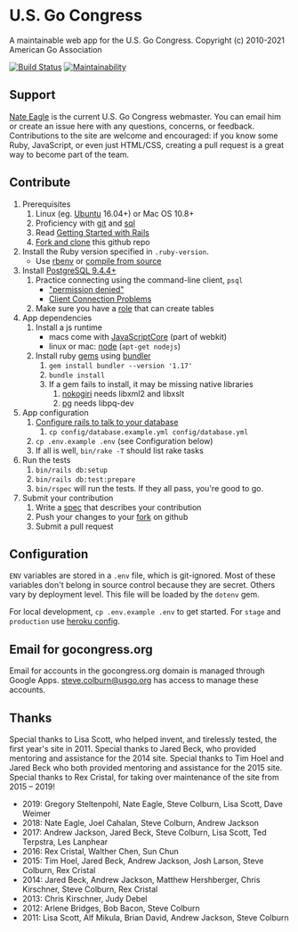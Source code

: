 # U.S. Go Congress

A maintainable web app for the U.S. Go Congress.
Copyright (c) 2010-2021 American Go Association

[![Build Status](https://travis-ci.org/usgo/gocongress.svg?branch=master)](https://travis-ci.org/usgo/gocongress)
[![Maintainability](https://api.codeclimate.com/v1/badges/7cd3a1aa0823c9d00c0c/maintainability)](https://codeclimate.com/github/usgo/gocongress/maintainability)

## Support

[Nate Eagle](mailto:nate.eagle@nationalgocenter.org) is the current U.S. Go
Congress webmaster. You can email him or create an issue here with any
questions, concerns, or feedback. Contributions to the site are welcome and
encouraged: if you know some Ruby, JavaScript, or even just HTML/CSS, creating
a pull request is a great way to become part of the team.

## Contribute

1. Prerequisites
   1. Linux (eg. [Ubuntu][15] 16.04+) or Mac OS 10.8+
   1. Proficiency with [git][13] and [sql][14]
   1. Read [Getting Started with Rails][16]
   1. [Fork and clone][8] this github repo
1. Install the Ruby version specified in `.ruby-version`.
   - Use [rbenv][9] or [compile from source][10]
1. Install [PostgreSQL 9.4.4+][5]
   1. Practice connecting using the command-line client, `psql`
      - ["permission denied"][3]
      - [Client Connection Problems][4]
   1. Make sure you have a [role][19] that can create tables
1. App dependencies
   1. Install a js runtime
      - macs come with [JavaScriptCore][20] (part of webkit)
      - linux or mac: [node][11] (`apt-get nodejs`)
   1. Install ruby [gems][21] using [bundler][12]
      1. `gem install bundler --version '1.17'`
      1. `bundle install`
      1. If a gem fails to install, it may be missing native libraries
         1. [nokogiri][17] needs libxml2 and libxslt
         1. [pg][18] needs libpq-dev
1. App configuration
   1. [Configure rails to talk to your database][6]
      1. `cp config/database.example.yml config/database.yml`
   1. `cp .env.example .env` (see Configuration below)
   1. If all is well, `bin/rake -T` should list rake tasks
1. Run the tests
   1. `bin/rails db:setup`
   1. `bin/rails db:test:prepare`
   1. `bin/rspec` will run the tests. If they
      all pass, you're good to go.
1. Submit your contribution
   1. Write a [spec][7] that describes your contribution
   1. Push your changes to your [fork][8] on github
   1. Submit a pull request

## Configuration

`ENV` variables are stored in a `.env` file, which is git-ignored.
Most of these variables don't belong in source control because they
are secret. Others vary by deployment level. This file will be
loaded by the `dotenv` gem.

For local development, `cp .env.example .env` to get started.
For `stage` and `production` use [heroku config][2].

## Email for gocongress.org

Email for accounts in the gocongress.org domain is managed through
Google Apps. steve.colburn@usgo.org has access to manage these accounts.

## Thanks

Special thanks to Lisa Scott, who helped invent, and tirelessly tested, the
first year's site in 2011. Special thanks to Jared Beck, who provided
mentoring and assistance for the 2014 site. Special thanks to Tim Hoel and
Jared Beck who both provided mentoring and assistance for the 2015 site.
Special thanks to Rex Cristal, for taking over maintenance of the site from
2015 – 2019!

- 2019: Gregory Steltenpohl, Nate Eagle, Steve Colburn, Lisa Scott, Dave Weimer
- 2018: Nate Eagle, Joel Cahalan, Steve Colburn, Andrew Jackson
- 2017: Andrew Jackson, Jared Beck, Steve Colburn, Lisa Scott, Ted Terpstra, Les Lanphear
- 2016: Rex Cristal, Walther Chen, Sun Chun
- 2015: Tim Hoel, Jared Beck, Andrew Jackson, Josh Larson, Steve Colburn, Rex Cristal
- 2014: Jared Beck, Andrew Jackson, Matthew Hershberger, Chris Kirschner, Steve
  Colburn, Rex Cristal
- 2013: Chris Kirschner, Judy Debel
- 2012: Arlene Bridges, Bob Bacon, Steve Colburn
- 2011: Lisa Scott, Alf Mikula, Brian David, Andrew Jackson, Steve Colburn

[1]: http://blog.daviddollar.org/2011/05/06/introducing-foreman.html
[2]: https://devcenter.heroku.com/articles/config-vars
[3]: http://bit.ly/YJFlPQ
[4]: http://www.postgresql.org/docs/9.4/interactive/server-start.html#CLIENT-CONNECTION-PROBLEMS
[5]: http://www.postgresql.org/docs/9.4/interactive/index.html
[6]: http://edgeguides.rubyonrails.org/configuring.html#configuring-a-database
[7]: https://www.relishapp.com/rspec
[8]: https://help.github.com/articles/fork-a-repo
[9]: https://github.com/sstephenson/rbenv
[10]: https://www.ruby-lang.org/en/downloads/
[11]: http://nodejs.org/
[12]: http://bundler.io/
[13]: http://git-scm.com/
[14]: http://www.postgresql.org/docs/9.4/static/sql.html
[15]: http://www.ubuntu.com/
[16]: http://guides.rubyonrails.org/
[17]: http://nokogiri.org/tutorials/installing_nokogiri.html
[18]: https://bitbucket.org/ged/ruby-pg/wiki/Home
[19]: http://www.postgresql.org/docs/9.4/interactive/user-manag.html
[20]: http://trac.webkit.org/wiki/JavaScriptCore
[21]: http://guides.rubygems.org/
